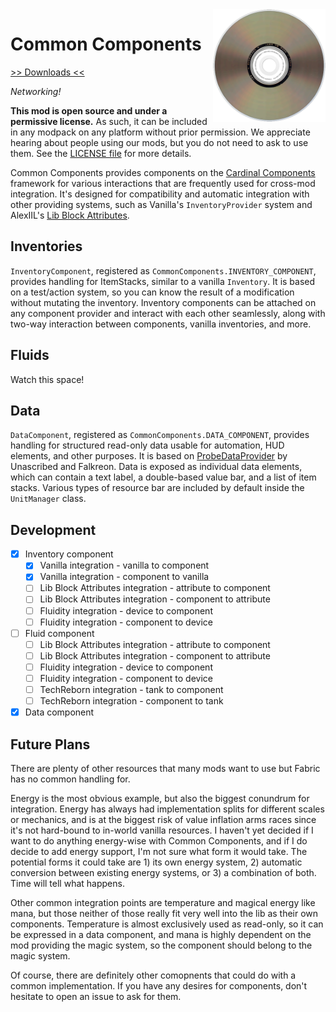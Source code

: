 <img src="icon.png" align="right" width="180px"/>

# Common Components


[>> Downloads <<](https://github.com/CottonMC/CommonComponents/releases)

*Networking!*

**This mod is open source and under a permissive license.** As such, it can be included in any modpack on any platform without prior permission. We appreciate hearing about people using our mods, but you do not need to ask to use them. See the [LICENSE file](LICENSE) for more details.

Common Components provides components on the [Cardinal Components](https://github.com/OnyxStudios/Cardinal-Components-API) framework for various interactions that are frequently used for cross-mod integration. It's designed for compatibility and automatic integration with other providing systems, such as Vanilla's `InventoryProvider` system and AlexIIL's [Lib Block Attributes](https://github.com/AlexIIL/LibBlockAttributes).

## Inventories

`InventoryComponent`, registered as `CommonComponents.INVENTORY_COMPONENT`, provides handling for ItemStacks, similar to a vanilla `Inventory`. It is based on a test/action system, so you can know the result of a modification without mutating the inventory. Inventory components can be attached on any component provider and interact with each other seamlessly, along with two-way interaction between components, vanilla inventories, and more.

## Fluids

Watch this space!

## Data

`DataComponent`, registered as `CommonComponents.DATA_COMPONENT`, provides handling for structured read-only data usable for automation, HUD elements, and other purposes. It is based on [ProbeDataProvider](https://github.com/elytra/ProbeDataProvider) by Unascribed and Falkreon. Data is exposed as individual data elements, which can contain a text label, a double-based value bar, and a list of item stacks. Various types of resource bar are included by default inside the `UnitManager` class.

## Development
- [x] Inventory component
  - [x] Vanilla integration - vanilla to component
  - [x] Vanilla integration - component to vanilla
  - [ ] Lib Block Attributes integration - attribute to component
  - [ ] Lib Block Attributes integration - component to attribute
  - [ ] Fluidity integration - device to component
  - [ ] Fluidity integration - component to device
- [ ] Fluid component
  - [ ] Lib Block Attributes integration - attribute to component
  - [ ] Lib Block Attributes integration - component to attribute
  - [ ] Fluidity integration - device to component
  - [ ] Fluidity integration - component to device
  - [ ] TechReborn integration - tank to component
  - [ ] TechReborn integration - component to tank
- [x] Data component

## Future Plans

There are plenty of other resources that many mods want to use but Fabric has no common handling for.

Energy is the most obvious example, but also the biggest conundrum for integration. Energy has always had implementation splits for different scales or mechanics, and is at the biggest risk of value inflation arms races since it's not hard-bound to in-world vanilla resources. I haven't yet decided if I want to do anything energy-wise with Common Components, and if I do decide to add energy support, I'm not sure what form it would take. The potential forms it could take are 1) its own energy system, 2) automatic conversion between existing energy systems, or 3) a combination of both. Time will tell what happens.

Other common integration points are temperature and magical energy like mana, but those neither of those really fit very well into the lib as their own components. Temperature is almost exclusively used as read-only, so it can be expressed in a data component, and mana is highly dependent on the mod providing the magic system, so the component should belong to the magic system.

Of course, there are definitely other comopnents that could do with a common implementation. If you have any desires for components, don't hesitate to open an issue to ask for them.
